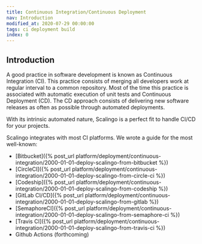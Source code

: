 ```yaml
---
title: Continuous Integration/Continuous Deployment
nav: Introduction
modified_at: 2020-07-29 00:00:00
tags: ci deployment build
index: 0
---
```


## Introduction

A good practice in software development is known as Continuous Integration (CI).
This practice consists of merging all developers work at regular interval to a
common repository. Most of the time this practice is associated with automatic
execution of unit tests and Continuous Deployment (CD). The CD approach consists
of delivering new software releases as often as possible through automated
deployments.

With its intrinsic automated nature, Scalingo is a perfect fit to handle CI/CD
for your projects.

Scalingo integrates with most CI platforms. We wrote a guide for the most
well-known:

- [Bitbucket]({% post_url platform/deployment/continuous-integration/2000-01-01-deploy-scalingo-from-bitbucket %})
- [CircleCI]({% post_url platform/deployment/continuous-integration/2000-01-01-deploy-scalingo-from-circle-ci %})
- [Codeship]({% post_url platform/deployment/continuous-integration/2000-01-01-deploy-scalingo-from-codeship %})
- [GitLab CI/CD]({% post_url platform/deployment/continuous-integration/2000-01-01-deploy-scalingo-from-gitlab %})
- [SemaphoreCI]({% post_url platform/deployment/continuous-integration/2000-01-01-deploy-scalingo-from-semaphore-ci %})
- [Travis CI]({% post_url platform/deployment/continuous-integration/2000-01-01-deploy-scalingo-from-travis-ci %})
- Github Actions (forthcoming)
